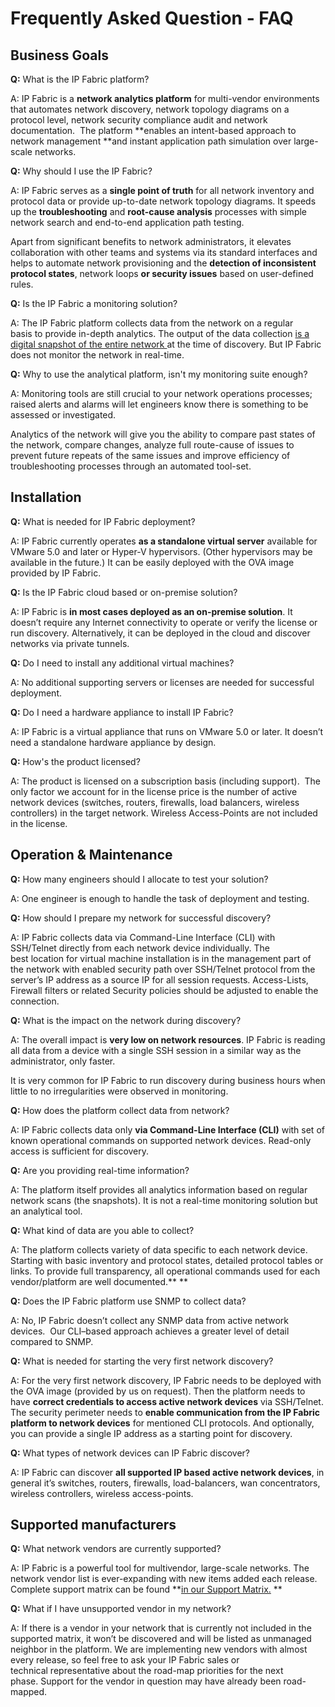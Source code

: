# Frequently Asked Question - FAQ

## Business Goals

**Q:** What is the IP Fabric platform?

A: IP Fabric is a **network analytics platform** for multi-vendor environments that automates network discovery, network topology diagrams on a protocol level, network security compliance audit and network documentation.  The platform **enables an intent-based approach to network management **and instant application path simulation over large-scale networks.

**Q:** Why should I use the IP Fabric?

A: IP Fabric serves as a **single point of truth** for all network inventory and protocol data or provide up-to-date network topology diagrams. It speeds up the **troubleshooting** and **root-cause analysis** processes with simple network search and end-to-end application path testing. 

Apart from significant benefits to network administrators, it elevates collaboration with other teams and systems via its standard interfaces and helps to automate network provisioning and the **detection of inconsistent protocol states**, network loops **or security issues** based on user-defined rules. 

**Q:** Is the IP Fabric a monitoring solution?

A: The IP Fabric platform collects data from the network on a regular basis to provide in-depth analytics. The output of the data collection [is a digital snapshot of the entire network ](https://ipfabric.io/product/network-history/)at the time of discovery. But IP Fabric does not monitor the network in real-time. 

**Q:** Why to use the analytical platform, isn't my monitoring suite enough?

A: Monitoring tools are still crucial to your network operations processes; raised alerts and alarms will let engineers know there is something to be assessed or investigated.   

Analytics of the network will give you the ability to compare past states of the network, compare changes, analyze full route-cause of issues to prevent future repeats of the same issues and improve efficiency of troubleshooting processes through an automated tool-set.   

## Installation

**Q:** What is needed for IP Fabric deployment?

A: IP Fabric currently operates **as a standalone virtual server** available for VMware 5.0 and later or Hyper-V hypervisors. (Other hypervisors may be available in the future.) It can be easily deployed with the OVA image provided by IP Fabric. 

**Q:** Is the IP Fabric cloud based or on-premise solution?

A: IP Fabric is **in most cases deployed as an on-premise solution**. It doesn’t require any Internet connectivity to operate or verify the license or run discovery. Alternatively, it can be deployed in the cloud and discover networks via private tunnels. 

**Q:** Do I need to install any additional virtual machines?

A: No additional supporting servers or licenses are needed for successful deployment. 

**Q:** Do I need a hardware appliance to install IP Fabric?

A: IP Fabric is a virtual appliance that runs on VMware 5.0 or later. It doesn’t need a standalone hardware appliance by design. 

**Q:** How's the product licensed?

A: The product is licensed on a subscription basis (including support).  The only factor we account for in the license price is the number of active network devices (switches, routers, firewalls, load balancers, wireless controllers) in the target network. Wireless Access-Points are not included in the license.   

## Operation & Maintenance

**Q:** How many engineers should I allocate to test your solution?

A: One engineer is enough to handle the task of deployment and testing. 

**Q:** How should I prepare my network for successful discovery?

A: IP Fabric collects data via Command-Line Interface (CLI) with SSH/Telnet directly from each network device individually. The best location for virtual machine installation is in the management part of the network with enabled security path over SSH/Telnet protocol from the server’s IP address as a source IP for all session requests. Access-Lists, Firewall filters or related Security policies should be adjusted to enable the connection. 

**Q:** What is the impact on the network during discovery?

A: The overall impact is **very low on network resources**. IP Fabric is reading all data from a device with a single SSH session in a similar way as the administrator, only faster.

It is very common for IP Fabric to run discovery during business hours when little to no irregularities were observed in monitoring.

**Q:** How does the platform collect data from network?

A: IP Fabric collects data only **via Command-Line Interface (CLI)** with set of known operational commands on supported network devices. Read-only access is sufficient for discovery. 

**Q:** Are you providing real-time information?

A: The platform itself provides all analytics information based on regular network scans (the snapshots). It is not a real-time monitoring solution but an analytical tool. 

**Q:** What kind of data are you able to collect?

A: The platform collects variety of data specific to each network device. Starting with basic inventory and protocol states, detailed protocol tables or links. To provide full transparency, all operational commands used for each vendor/platform are well documented.** **

**Q:** Does the IP Fabric platform use SNMP to collect data?

A: No, IP Fabric doesn’t collect any SNMP data from active network devices.  Our CLI–based approach achieves a greater level of detail compared to SNMP. 

**Q:** What is needed for starting the very first network discovery?

A: For the very first network discovery, IP Fabric needs to be deployed with the OVA image (provided by us on request). Then the platform needs to have **correct credentials to access active network devices** via SSH/Telnet. The security perimeter needs to **enable communication from the IP Fabric platform to network devices** for mentioned CLI protocols. And optionally, you can provide a single IP address as a starting point for discovery. 

**Q:** What types of network devices can IP Fabric discover?

A: IP Fabric can discover **all supported IP based active network devices**, in general it’s switches, routers, firewalls, load-balancers, wan concentrators, wireless controllers, wireless access-points. 

## Supported manufacturers

**Q:** What network vendors are currently supported?

A: IP Fabric is a powerful tool for multivendor, large-scale networks. The network vendor list is ever-expanding with new items added each release. Complete support matrix can be found **[in our Support Matrix.](https://docs.ipfabric.io/matrix/) **

**Q:** What if I have unsupported vendor in my network?

A: If there is a vendor in your network that is currently not included in the supported matrix, it won’t be discovered and will be listed as unmanaged neighbor in the platform. We are implementing new vendors with almost every release, so feel free to ask your IP Fabric sales or technical representative about the road-map priorities for the next phase. Support for the vendor in question may have already been road-mapped. 

  
